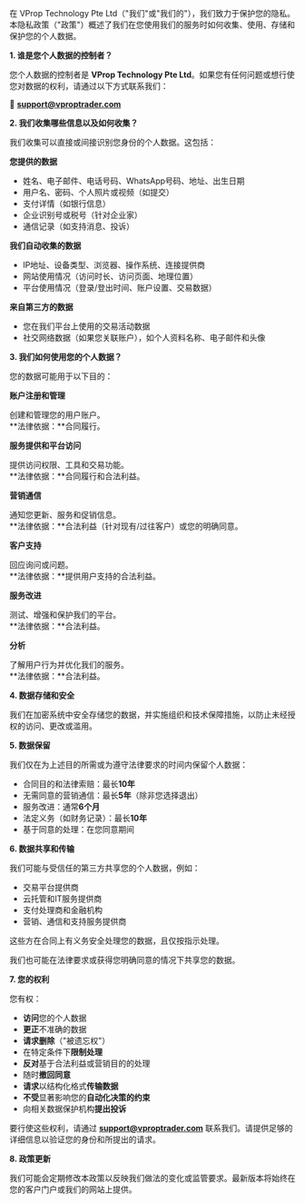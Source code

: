 在 VProp Technology Pte Ltd（"我们"或"我们的"），我们致力于保护您的隐私。本隐私政策（"政策"）概述了我们在您使用我们的服务时如何收集、使用、存储和保护您的个人数据。

**1\. 谁是您个人数据的控制者？**

您个人数据的控制者是 **VProp Technology Pte Ltd**。如果您有任何问题或想行使您对数据的权利，请通过以下方式联系我们：

📧 **[support@vproptrader\.com](mailto:support@vproptrader.com)**

**2\. 我们收集哪些信息以及如何收集？**

我们收集可以直接或间接识别您身份的个人数据。这包括：

**您提供的数据**

- 姓名、电子邮件、电话号码、WhatsApp号码、地址、出生日期
- 用户名、密码、个人照片或视频（如提交）
- 支付详情（如银行信息）
- 企业识别号或税号（针对企业家）
- 通信记录（如支持消息、投诉）

**我们自动收集的数据**

- IP地址、设备类型、浏览器、操作系统、连接提供商
- 网站使用情况（访问时长、访问页面、地理位置）
- 平台使用情况（登录/登出时间、账户设置、交易数据）

**来自第三方的数据**

- 您在我们平台上使用的交易活动数据
- 社交网络数据（如果您关联账户），如个人资料名称、电子邮件和头像

**3\. 我们如何使用您的个人数据？**

您的数据可能用于以下目的：

**账户注册和管理**

创建和管理您的用户账户。  
**法律依据：**合同履行。

**服务提供和平台访问**

提供访问权限、工具和交易功能。  
**法律依据：**合同履行和合法利益。

**营销通信**

通知您更新、服务和促销信息。  
**法律依据：**合法利益（针对现有/过往客户）或您的明确同意。

**客户支持**

回应询问或问题。  
**法律依据：**提供用户支持的合法利益。

**服务改进**

测试、增强和保护我们的平台。  
**法律依据：**合法利益。

**分析**

了解用户行为并优化我们的服务。  
**法律依据：**合法利益。

**4\. 数据存储和安全**

我们在加密系统中安全存储您的数据，并实施组织和技术保障措施，以防止未经授权的访问、更改或滥用。

**5\. 数据保留**

我们仅在为上述目的所需或为遵守法律要求的时间内保留个人数据：

- 合同目的和法律索赔：最长**10年**
- 无需同意的营销通信：最长**5年**（除非您选择退出）
- 服务改进：通常**6个月**
- 法定义务（如财务记录）：最长**10年**
- 基于同意的处理：在您同意期间

**6\. 数据共享和传输**

我们可能与受信任的第三方共享您的个人数据，例如：

- 交易平台提供商
- 云托管和IT服务提供商
- 支付处理商和金融机构
- 营销、通信和支持服务提供商

这些方在合同上有义务安全处理您的数据，且仅按指示处理。

我们也可能在法律要求或获得您明确同意的情况下共享您的数据。

**7\. 您的权利**

您有权：

- **访问**您的个人数据
- **更正**不准确的数据
- **请求删除**（"被遗忘权"）
- 在特定条件下**限制处理**
- **反对**基于合法利益或营销目的的处理
- 随时**撤回同意**
- **请求**以结构化格式**传输数据**
- **不受**显著影响您的**自动化决策的约束**
- 向相关数据保护机构**提出投诉**

要行使这些权利，请通过 **[support@vproptrader\.com](mailto:support@vproptrader.com)** 联系我们。请提供足够的详细信息以验证您的身份和所提出的请求。

**8\. 政策更新**

我们可能会定期修改本政策以反映我们做法的变化或监管要求。最新版本将始终在您的客户门户或我们的网站上提供。

